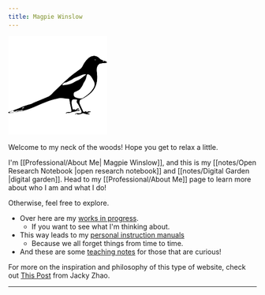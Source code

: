 ```yaml
---
title: Magpie Winslow
---
```


![Picture of a Magpie](/notes/attachments/icon1R.png)


Welcome to my neck of the woods! Hope you get to relax a little.

I'm [[Professional/About Me| Magpie Winslow]], and this is my [[notes/Open Research Notebook |open research notebook]] and [[notes/Digital Garden |digital garden]]. Head to my [[Professional/About Me]] page to learn more about who I am and what I do!

Otherwise, feel free to explore. 
- Over here are my [works in progress](/new_growth). 
	- If you want to see what I'm thinking about.
- This way leads to my [personal instruction manuals](/how_to)
	- Because we all forget things from time to time.
- And these are some [teaching notes](/Teaching&Learning) for those that are curious!

For more on the inspiration and philosophy of this type of website, check out [This Post](https://jzhao.xyz/posts/networked-thought/) from Jacky Zhao. 

---